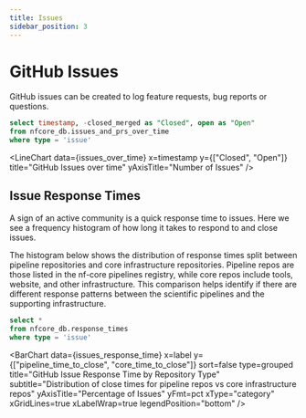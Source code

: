 ```yaml
---
title: Issues
sidebar_position: 3
---
```


# GitHub Issues

GitHub issues can be created to log feature requests, bug reports or questions.

```sql issues_over_time
select timestamp, -closed_merged as "Closed", open as "Open"
from nfcore_db.issues_and_prs_over_time
where type = 'issue'
```

<LineChart
  data={issues_over_time}
  x=timestamp
  y={["Closed", "Open"]}
  title="GitHub Issues over time"
  yAxisTitle="Number of Issues"
/>

## Issue Response Times

A sign of an active community is a quick response time to issues. Here we see a frequency histogram of how long it takes to respond to and close issues.

The histogram below shows the distribution of response times split between pipeline repositories and core infrastructure repositories. Pipeline repos are those listed in the nf-core pipelines registry, while core repos include tools, website, and other infrastructure. This comparison helps identify if there are different response patterns between the scientific pipelines and the supporting infrastructure.

```sql issues_response_time
select *
from nfcore_db.response_times
where type = 'issue'
```

<BarChart
data={issues_response_time}
x=label
y={["pipeline_time_to_close", "core_time_to_close"]}
sort=false
type=grouped
title="GitHub Issue Response Time by Repository Type"
subtitle="Distribution of close times for pipeline repos vs core infrastructure repos"
yAxisTitle="Percentage of Issues"
yFmt=pct
xType="category"
xGridLines=true
xLabelWrap=true
legendPosition="bottom"
/>
